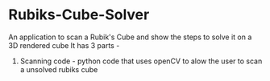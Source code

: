 # Rubiks-Cube-Solver
An application to scan a Rubik's Cube and show the steps to solve it on a 3D rendered cube
It has 3 parts -
1) Scanning code - python code that uses openCV to alow the user to scan a unsolved rubiks cube 
